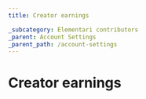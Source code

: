 ```yaml
---
title: Creator earnings

_subcategory: Elementari contributors
_parent: Account Settings
_parent_path: /account-settings
---
```


# Creator earnings